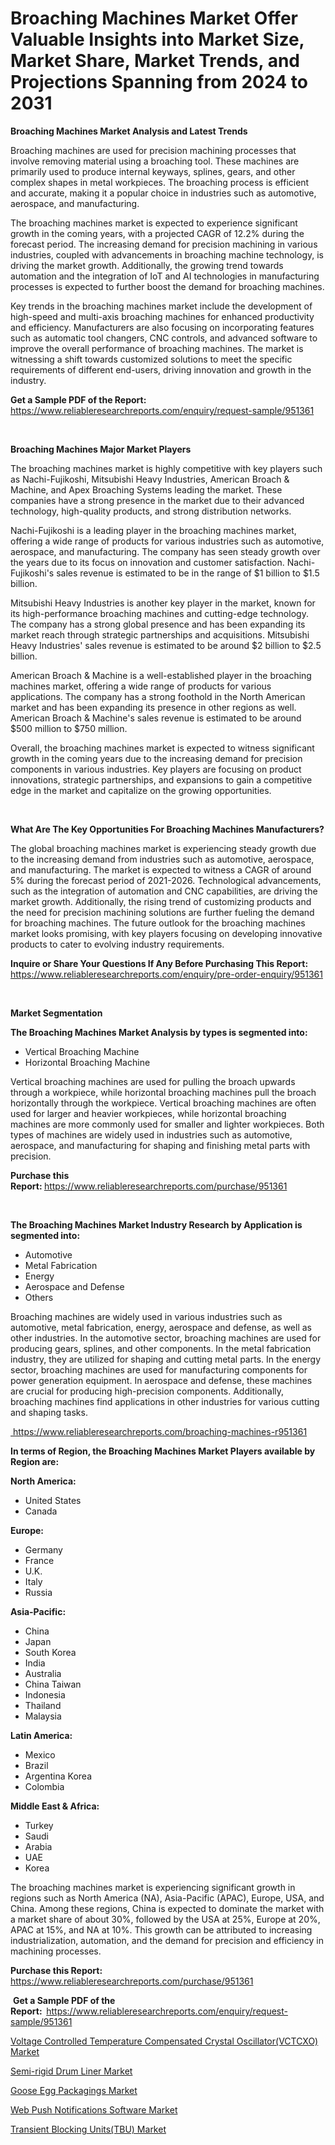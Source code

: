 <p><h1>Broaching Machines Market Offer Valuable Insights into Market Size, Market Share, Market Trends, and Projections Spanning from 2024 to 2031</h1></p><p><strong>Broaching Machines Market Analysis and Latest Trends</strong></p>
<p><p>Broaching machines are used for precision machining processes that involve removing material using a broaching tool. These machines are primarily used to produce internal keyways, splines, gears, and other complex shapes in metal workpieces. The broaching process is efficient and accurate, making it a popular choice in industries such as automotive, aerospace, and manufacturing.</p><p>The broaching machines market is expected to experience significant growth in the coming years, with a projected CAGR of 12.2% during the forecast period. The increasing demand for precision machining in various industries, coupled with advancements in broaching machine technology, is driving the market growth. Additionally, the growing trend towards automation and the integration of IoT and AI technologies in manufacturing processes is expected to further boost the demand for broaching machines.</p><p>Key trends in the broaching machines market include the development of high-speed and multi-axis broaching machines for enhanced productivity and efficiency. Manufacturers are also focusing on incorporating features such as automatic tool changers, CNC controls, and advanced software to improve the overall performance of broaching machines. The market is witnessing a shift towards customized solutions to meet the specific requirements of different end-users, driving innovation and growth in the industry.</p></p>
<p><strong>Get a Sample PDF of the Report:&nbsp;</strong> <a href="https://www.reliableresearchreports.com/enquiry/request-sample/951361">https://www.reliableresearchreports.com/enquiry/request-sample/951361</a></p>
<p>&nbsp;</p>
<p><strong>Broaching Machines Major Market Players</strong></p>
<p><p>The broaching machines market is highly competitive with key players such as Nachi-Fujikoshi, Mitsubishi Heavy Industries, American Broach & Machine, and Apex Broaching Systems leading the market. These companies have a strong presence in the market due to their advanced technology, high-quality products, and strong distribution networks.</p><p>Nachi-Fujikoshi is a leading player in the broaching machines market, offering a wide range of products for various industries such as automotive, aerospace, and manufacturing. The company has seen steady growth over the years due to its focus on innovation and customer satisfaction. Nachi-Fujikoshi's sales revenue is estimated to be in the range of $1 billion to $1.5 billion.</p><p>Mitsubishi Heavy Industries is another key player in the market, known for its high-performance broaching machines and cutting-edge technology. The company has a strong global presence and has been expanding its market reach through strategic partnerships and acquisitions. Mitsubishi Heavy Industries' sales revenue is estimated to be around $2 billion to $2.5 billion.</p><p>American Broach & Machine is a well-established player in the broaching machines market, offering a wide range of products for various applications. The company has a strong foothold in the North American market and has been expanding its presence in other regions as well. American Broach & Machine's sales revenue is estimated to be around $500 million to $750 million.</p><p>Overall, the broaching machines market is expected to witness significant growth in the coming years due to the increasing demand for precision components in various industries. Key players are focusing on product innovations, strategic partnerships, and expansions to gain a competitive edge in the market and capitalize on the growing opportunities.</p></p>
<p>&nbsp;</p>
<p><strong>What Are The Key Opportunities For Broaching Machines Manufacturers?</strong></p>
<p><p>The global broaching machines market is experiencing steady growth due to the increasing demand from industries such as automotive, aerospace, and manufacturing. The market is expected to witness a CAGR of around 5% during the forecast period of 2021-2026. Technological advancements, such as the integration of automation and CNC capabilities, are driving the market growth. Additionally, the rising trend of customizing products and the need for precision machining solutions are further fueling the demand for broaching machines. The future outlook for the broaching machines market looks promising, with key players focusing on developing innovative products to cater to evolving industry requirements.</p></p>
<p><strong>Inquire or Share Your Questions If Any Before Purchasing This Report:</strong> <a href="https://www.reliableresearchreports.com/enquiry/pre-order-enquiry/951361">https://www.reliableresearchreports.com/enquiry/pre-order-enquiry/951361</a></p>
<p>&nbsp;</p>
<p><strong>Market Segmentation</strong></p>
<p><strong>The Broaching Machines Market Analysis by types is segmented into:</strong></p>
<p><ul><li>Vertical Broaching Machine</li><li>Horizontal Broaching Machine</li></ul></p>
<p><p>Vertical broaching machines are used for pulling the broach upwards through a workpiece, while horizontal broaching machines pull the broach horizontally through the workpiece. Vertical broaching machines are often used for larger and heavier workpieces, while horizontal broaching machines are more commonly used for smaller and lighter workpieces. Both types of machines are widely used in industries such as automotive, aerospace, and manufacturing for shaping and finishing metal parts with precision.</p></p>
<p><strong>Purchase this Report:&nbsp;</strong><a href="https://www.reliableresearchreports.com/purchase/951361">https://www.reliableresearchreports.com/purchase/951361</a></p>
<p>&nbsp;</p>
<p><strong>The Broaching Machines Market Industry Research by Application is segmented into:</strong></p>
<p><ul><li>Automotive</li><li>Metal Fabrication</li><li>Energy</li><li>Aerospace and Defense</li><li>Others</li></ul></p>
<p><p>Broaching machines are widely used in various industries such as automotive, metal fabrication, energy, aerospace and defense, as well as other industries. In the automotive sector, broaching machines are used for producing gears, splines, and other components. In the metal fabrication industry, they are utilized for shaping and cutting metal parts. In the energy sector, broaching machines are used for manufacturing components for power generation equipment. In aerospace and defense, these machines are crucial for producing high-precision components. Additionally, broaching machines find applications in other industries for various cutting and shaping tasks.</p></p>
<p><a href="https://www.reliableresearchreports.com/broaching-machines-r951361">&nbsp;https://www.reliableresearchreports.com/broaching-machines-r951361</a></p>
<p><strong>In terms of Region, the Broaching Machines Market Players available by Region are:</strong></p>
<p>
    <p> <strong> North America: </strong>
        <ul>
            <li>United States</li>
            <li>Canada</li>
        </ul>
        </p> 
    <p> <strong> Europe: </strong>
        <ul>
            <li>Germany</li>
            <li>France</li>
            <li>U.K.</li>
            <li>Italy</li>
            <li>Russia</li>
        </ul>
        </p> 
    <p> <strong> Asia-Pacific: </strong>
        <ul>
            <li>China</li>
            <li>Japan</li>
            <li>South Korea</li>
            <li>India</li>
            <li>Australia</li>
            <li>China Taiwan</li>
            <li>Indonesia</li>
            <li>Thailand</li>
            <li>Malaysia</li>
        </ul>
        </p> 
    <p> <strong> Latin America: </strong>
        <ul>
            <li>Mexico</li>
            <li>Brazil</li>
            <li>Argentina Korea</li>
            <li>Colombia</li>
        </ul>
        </p> 
    <p> <strong> Middle East & Africa: </strong>
        <ul>
            <li>Turkey</li>
            <li>Saudi</li>
            <li>Arabia</li>
            <li>UAE</li>
            <li>Korea</li>
        </ul>
    </p>
    </p>
<p><p>The broaching machines market is experiencing significant growth in regions such as North America (NA), Asia-Pacific (APAC), Europe, USA, and China. Among these regions, China is expected to dominate the market with a market share of about 30%, followed by the USA at 25%, Europe at 20%, APAC at 15%, and NA at 10%. This growth can be attributed to increasing industrialization, automation, and the demand for precision and efficiency in machining processes.</p></p>
<p><strong>Purchase this Report: </strong><a href="https://www.reliableresearchreports.com/purchase/951361">https://www.reliableresearchreports.com/purchase/951361</a></p>
<p>&nbsp;<strong>Get a Sample PDF of the Report:&nbsp;&nbsp;</strong><a href="https://www.reliableresearchreports.com/enquiry/request-sample/951361">https://www.reliableresearchreports.com/enquiry/request-sample/951361</a></p>
<p><strong></strong></p>
<p><p><a href="https://github.com/lesliranch56456/Market-Research-Report-List-1/blob/main/voltage-controlled-temperature-compensated-crystal-oscillatorvctcxo-market.md">Voltage Controlled Temperature Compensated Crystal Oscillator(VCTCXO) Market</a></p><p><a href="https://issuu.com/reportprime-2/docs/semi-rigid-drum-liner-market-size-2030.pptx">Semi-rigid Drum Liner Market</a></p><p><a href="https://issuu.com/reportprime-2/docs/goose-egg-packagings-market-size-2030.pptx">Goose Egg Packagings Market</a></p><p><a href="https://www.linkedin.com/pulse/web-push-notifications-software-market-global-insights-sales-t2pvf">Web Push Notifications Software Market</a></p><p><a href="https://github.com/lianapter60/Market-Research-Report-List-1/blob/main/transient-blocking-unitstbu-market.md">Transient Blocking Units(TBU) Market</a></p></p>